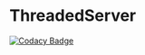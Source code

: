 # ThreadedServer
[![Codacy Badge](https://api.codacy.com/project/badge/Grade/878b4289ff32496ca78567f48e70d0f9)](https://app.codacy.com/app/francescmm/ThreadedServer?utm_source=github.com&utm_medium=referral&utm_content=francescmm/ThreadedServer&utm_campaign=badger)
